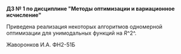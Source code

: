 <b>ДЗ № 1 по дисциплине "Методы оптимизации и вариационное исчисление"</b>

Приведена реализация некоторых алгоритмов одномерной оптимизации для унимодальных функций на <nobr>*R*^2^</nobr>.

Жаворонков И.А.
ФН2-51Б
